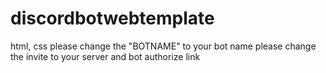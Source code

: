 # discordbotwebtemplate
html, css
please change the "BOTNAME" to your bot name
please change the invite to your server and bot authorize link
